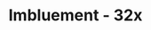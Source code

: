 ---
title: Imbluement - 32x
permalink: /article/compliance32xAddons/Imbluement
comments: true
comments-id: Imbluement
header-img: article/compliance32xAddons/Imbluement.png

long_text: 'Changes all things "enchanting" to "imbluing" for consistency with lapis as the ingredient.'

authors:
  - Cyberization

download: 
  - 1.16:
    - https://github.com/Compliance-Addons/Addons/raw/master/32x/Imbluement/Imbluement%20-%201.16.zip
---